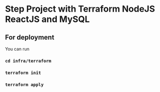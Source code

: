 # Step Project with Terraform NodeJS ReactJS and MySQL



## For deployment 

You can run

### `cd infra/terraform`
### `terraform init`
### `terraform apply`


